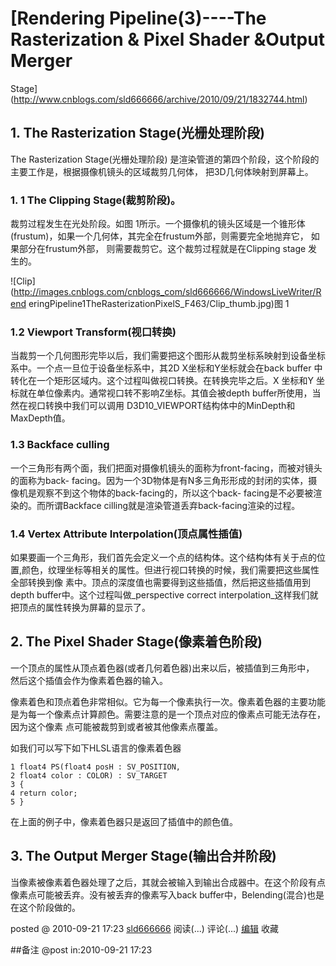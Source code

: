 #  [Rendering Pipeline(3)----The Rasterization & Pixel Shader &Output Merger
Stage](http://www.cnblogs.com/sld666666/archive/2010/09/21/1832744.html)

## 1\. The Rasterization Stage(光栅处理阶段)

The Rasterization Stage(光栅处理阶段) 是渲染管道的第四个阶段，这个阶段的主要工作是，根据摄像机镜头的区域裁剪几何体，
把3D几何体映射到屏幕上。

### 1\. 1 The Clipping Stage(裁剪阶段)。

裁剪过程发生在光处阶段。如图 1所示。一个摄像机的镜头区域是一个锥形体(frustum)，如果一个几何体，其完全在frustum外部，则需要完全地抛弃它，
如果部分在frustum外部， 则需要裁剪它。这个裁剪过程就是在Clipping stage 发生的。

![Clip](http://images.cnblogs.com/cnblogs_com/sld666666/WindowsLiveWriter/Rend
eringPipeline1TheRasterizationPixelS_F463/Clip_thumb.jpg)图 1

### 1.2 Viewport Transform(视口转换)

当裁剪一个几何图形完毕以后，我们需要把这个图形从裁剪坐标系映射到设备坐标系中。一个点一旦位于设备坐标系中，其2D X坐标和Y坐标就会在back buffer
中转化在一个矩形区域内。这个过程叫做视口转换。在转换完毕之后。X 坐标和Y 坐标就在单位像素内。通常视口转不影响Z坐标。其值会被depth
buffer所使用，当然在视口转换中我们可以调用 D3D10_VIEWPORT结构体中的MinDepth和MaxDepth值。

### 1.3 Backface culling

一个三角形有两个面，我们把面对摄像机镜头的面称为front-facing，而被对镜头的面称为back-
facing。因为一个3D物体是有N多三角形形成的封闭的实体，摄像机是观察不到这个物体的back-facing的，所以这个back-
facing是不必要被渲染的。而所谓Backface cilling就是渲染管道丢弃back-facing渲染的过程。

### 1.4 Vertex Attribute Interpolation(顶点属性插值)

如果要画一个三角形，我们首先会定义一个点的结构体。这个结构体有关于点的位置,颜色，纹理坐标等相关的属性。但进行视口转换的时候，我们需要把这些属性全部转换到像
素中。顶点的深度值也需要得到这些插值，然后把这些插值用到depth buffer中。这个过程叫做_perspective correct
interpolation_这样我们就把顶点的属性转换为屏幕的显示了。

## 2\. The Pixel Shader Stage(像素着色阶段)

一个顶点的属性从顶点着色器(或者几何着色器)出来以后，被插值到三角形中， 然后这个插值会作为像素着色器的输入。

像素着色和顶点着色非常相似。它为每一个像素执行一次。像素着色器的主要功能是为每一个像素点计算颜色。需要注意的是一个顶点对应的像素点可能无法存在，因为这个像素
点可能被裁剪到或者被其他像素点覆盖。

如我们可以写下如下HLSL语言的像素着色器

    1 float4 PS(float4 posH : SV_POSITION,  
    2 float4 color : COLOR) : SV_TARGET  
    3 {  
    4 return color;  
    5 }

在上面的例子中，像素着色器只是返回了插值中的颜色值。

## 3\. The Output Merger Stage(输出合并阶段)

当像素被像素着色器处理了之后，其就会被输入到输出合成器中。在这个阶段有点像素点可能被丢弃。没有被丢弃的像素写入back
buffer中，Belending(混合)也是在这个阶段做的。

posted @ 2010-09-21 17:23 [sld666666](http://www.cnblogs.com/sld666666/)
阅读(...) 评论(...) [编辑](https://i.cnblogs.com/EditPosts.aspx?postid=1832744) 收藏

##备注 
 @post in:2010-09-21 17:23